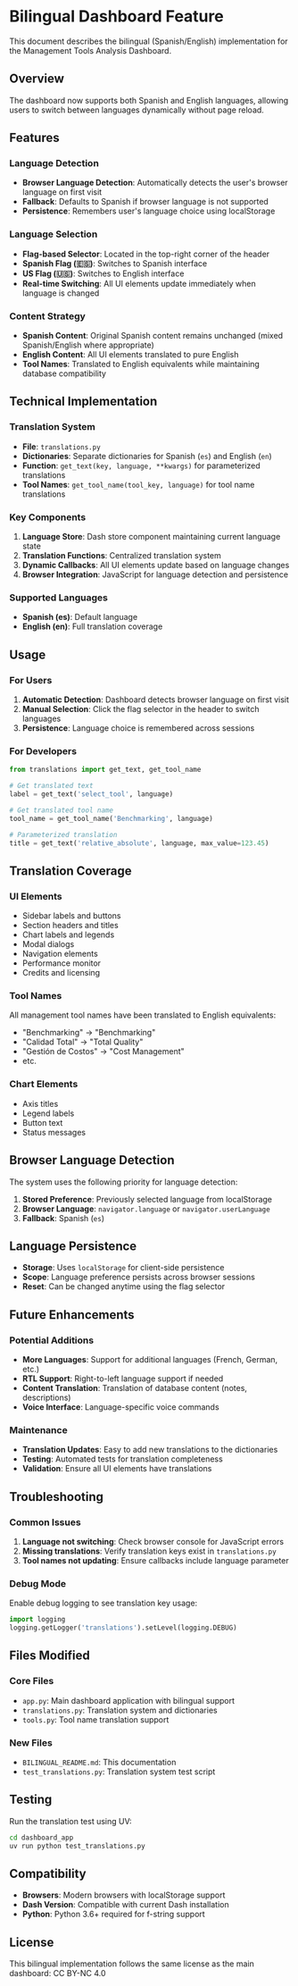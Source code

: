# Bilingual Dashboard Feature

This document describes the bilingual (Spanish/English) implementation for the Management Tools Analysis Dashboard.

## Overview

The dashboard now supports both Spanish and English languages, allowing users to switch between languages dynamically without page reload.

## Features

### Language Detection

- **Browser Language Detection**: Automatically detects the user's browser language on first visit
- **Fallback**: Defaults to Spanish if browser language is not supported
- **Persistence**: Remembers user's language choice using localStorage

### Language Selection

- **Flag-based Selector**: Located in the top-right corner of the header
- **Spanish Flag (🇪🇸)**: Switches to Spanish interface
- **US Flag (🇺🇸)**: Switches to English interface
- **Real-time Switching**: All UI elements update immediately when language is changed

### Content Strategy

- **Spanish Content**: Original Spanish content remains unchanged (mixed Spanish/English where appropriate)
- **English Content**: All UI elements translated to pure English
- **Tool Names**: Translated to English equivalents while maintaining database compatibility

## Technical Implementation

### Translation System

- **File**: `translations.py`
- **Dictionaries**: Separate dictionaries for Spanish (`es`) and English (`en`)
- **Function**: `get_text(key, language, **kwargs)` for parameterized translations
- **Tool Names**: `get_tool_name(tool_key, language)` for tool name translations

### Key Components

1. **Language Store**: Dash store component maintaining current language state
2. **Translation Functions**: Centralized translation system
3. **Dynamic Callbacks**: All UI elements update based on language changes
4. **Browser Integration**: JavaScript for language detection and persistence

### Supported Languages

- **Spanish (es)**: Default language
- **English (en)**: Full translation coverage

## Usage

### For Users

1. **Automatic Detection**: Dashboard detects browser language on first visit
2. **Manual Selection**: Click the flag selector in the header to switch languages
3. **Persistence**: Language choice is remembered across sessions

### For Developers

```python
from translations import get_text, get_tool_name

# Get translated text
label = get_text('select_tool', language)

# Get translated tool name
tool_name = get_tool_name('Benchmarking', language)

# Parameterized translation
title = get_text('relative_absolute', language, max_value=123.45)
```

## Translation Coverage

### UI Elements

- Sidebar labels and buttons
- Section headers and titles
- Chart labels and legends
- Modal dialogs
- Navigation elements
- Performance monitor
- Credits and licensing

### Tool Names

All management tool names have been translated to English equivalents:

- "Benchmarking" → "Benchmarking"
- "Calidad Total" → "Total Quality"
- "Gestión de Costos" → "Cost Management"
- etc.

### Chart Elements

- Axis titles
- Legend labels
- Button text
- Status messages

## Browser Language Detection

The system uses the following priority for language detection:

1. **Stored Preference**: Previously selected language from localStorage
2. **Browser Language**: `navigator.language` or `navigator.userLanguage`
3. **Fallback**: Spanish (`es`)

## Language Persistence

- **Storage**: Uses `localStorage` for client-side persistence
- **Scope**: Language preference persists across browser sessions
- **Reset**: Can be changed anytime using the flag selector

## Future Enhancements

### Potential Additions

- **More Languages**: Support for additional languages (French, German, etc.)
- **RTL Support**: Right-to-left language support if needed
- **Content Translation**: Translation of database content (notes, descriptions)
- **Voice Interface**: Language-specific voice commands

### Maintenance

- **Translation Updates**: Easy to add new translations to the dictionaries
- **Testing**: Automated tests for translation completeness
- **Validation**: Ensure all UI elements have translations

## Troubleshooting

### Common Issues

1. **Language not switching**: Check browser console for JavaScript errors
2. **Missing translations**: Verify translation keys exist in `translations.py`
3. **Tool names not updating**: Ensure callbacks include language parameter

### Debug Mode

Enable debug logging to see translation key usage:

```python
import logging
logging.getLogger('translations').setLevel(logging.DEBUG)
```

## Files Modified

### Core Files

- `app.py`: Main dashboard application with bilingual support
- `translations.py`: Translation system and dictionaries
- `tools.py`: Tool name translation support

### New Files

- `BILINGUAL_README.md`: This documentation
- `test_translations.py`: Translation system test script

## Testing

Run the translation test using UV:

```bash
cd dashboard_app
uv run python test_translations.py
```

## Compatibility

- **Browsers**: Modern browsers with localStorage support
- **Dash Version**: Compatible with current Dash installation
- **Python**: Python 3.6+ required for f-string support

## License

This bilingual implementation follows the same license as the main dashboard: CC BY-NC 4.0
